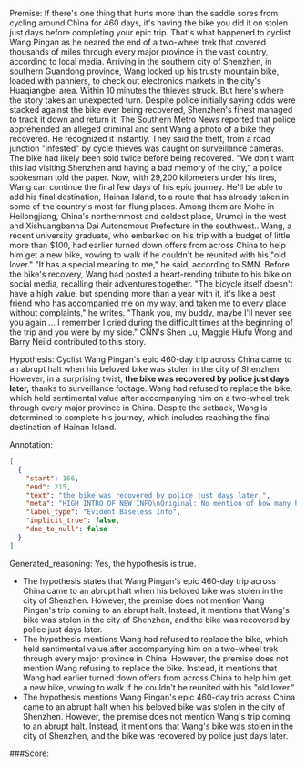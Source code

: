 
Premise:
If there's one thing that hurts more than the saddle sores from cycling around China for 460 days, it's having the bike you did it on stolen just days before completing your epic trip. That's what happened to cyclist Wang Pingan as he neared the end of a two-wheel trek that covered thousands of miles through every major province in the vast country, according to local media. Arriving in the southern city of Shenzhen, in southern Guandong province, Wang locked up his trusty mountain bike, loaded with panniers, to check out electronics markets in the city's Huaqiangbei area. Within 10 minutes the thieves struck. But here's where the story takes an unexpected turn. Despite police initially saying odds were stacked against the bike ever being recovered, Shenzhen's finest managed to track it down and return it. The Southern Metro News reported that police apprehended an alleged criminal and sent Wang a photo of a bike they recovered. He recognized it instantly. They said the theft, from a road junction "infested" by cycle thieves was caught on surveillance cameras. The bike had likely been sold twice before being recovered. "We don't want this lad visiting Shenzhen and having a bad memory of the city," a police spokesman told the paper. Now, with 29,200 kilometers under his tires, Wang can continue the final few days of his epic journey. He'll be able to add his final destination, Hainan Island, to a route that has already taken in some of the country's most far-flung places. Among them are Mohe in Heilongjiang, China's northernmost and coldest place, Urumqi in the west and Xishuangbanna Dai Autonomous Prefecture in the southwest.. Wang, a recent university graduate, who embarked on his trip with a budget of little more than $100, had earlier turned down offers from across China to help him get a new bike, vowing to walk if he couldn't be reunited with his "old lover." "It has a special meaning to me," he said, according to SMN. Before the bike's recovery, Wang had posted a heart-rending tribute to his bike on social media, recalling their adventures together. "The bicycle itself doesn't have a high value, but spending more than a year with it, it's like a best friend who has accompanied me on my way, and taken me to every place without complaints," he writes. "Thank you, my buddy, maybe I'll never see you again ... I remember I cried during the difficult times at the beginning of the trip and you were by my side." CNN's Shen Lu, Maggie Hiufu Wong and Barry Neild contributed to this story.


Hypothesis:
Cyclist Wang Pingan's epic 460-day trip across China came to an abrupt halt when his beloved bike was stolen in the city of Shenzhen. However, in a surprising twist, **the bike was recovered by police just days later,** thanks to surveillance footage. Wang had refused to replace the bike, which held sentimental value after accompanying him on a two-wheel trek through every major province in China. Despite the setback, Wang is determined to complete his journey, which includes reaching the final destination of Hainan Island.

Annotation:
```json
[
  {
    "start": 166,
    "end": 215,
    "text": "the bike was recovered by police just days later,",
    "meta": "HIGH INTRO OF NEW INFO\nOriginal: No mention of how many hours or days the police retrieve the bike\nGenerative: \"...the bike was recovered by police just days later...\"",
    "label_type": "Evident Baseless Info",
    "implicit_true": false,
    "due_to_null": false
  }
]
```

Generated_reasoning:
Yes, the hypothesis is true. 
- The hypothesis states that Wang Pingan's epic 460-day trip across China came to an abrupt halt when his beloved bike was stolen in the city of Shenzhen. However, the premise does not mention Wang Pingan's trip coming to an abrupt halt. Instead, it mentions that Wang's bike was stolen in the city of Shenzhen, and the bike was recovered by police just days later. 
- The hypothesis mentions Wang had refused to replace the bike, which held sentimental value after accompanying him on a two-wheel trek through every major province in China. However, the premise does not mention Wang refusing to replace the bike. Instead, it mentions that Wang had earlier turned down offers from across China to help him get a new bike, vowing to walk if he couldn't be reunited with his "old lover." 
- The hypothesis mentions Wang Pingan's epic 460-day trip across China came to an abrupt halt when his beloved bike was stolen in the city of Shenzhen. However, the premise does not mention Wang's trip coming to an abrupt halt. Instead, it mentions that Wang's bike was stolen in the city of Shenzhen, and the bike was recovered by police just days later.

###Score:
